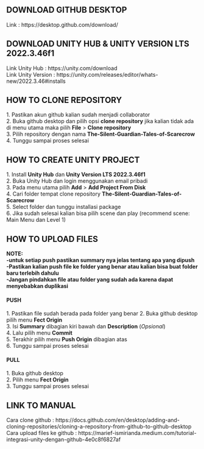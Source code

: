 <h2>DOWNLOAD GITHUB DESKTOP</h2>
Link : https://desktop.github.com/download/
<h2>DOWNLOAD UNITY HUB & UNITY VERSION LTS 2022.3.46f1</h2>
Link Unity Hub : https://unity.com/download <br>
Link Unity Version : https://unity.com/releases/editor/whats-new/2022.3.46#installs
<h2>HOW TO CLONE REPOSITORY</h2>
1. Pastikan akun github kalian sudah menjadi collaborator<br>
2. Buka github desktop dan pilih opsi <b>clone repository</b> jika kalian tidak ada di menu utama maka pilih <b>File</b> > <b>Clone repository</b><br>
3. Pilih repository dengan nama <b>The-Silent-Guardian-Tales-of-Scarecrow</b><br>
4. Tunggu sampai proses selesai
<h2>HOW TO CREATE UNITY PROJECT</h2>
1. Install <b>Unity Hub</b> dan <b>Unity Version LTS 2022.3.46f1</b><br>
2. Buka Unity Hub dan login menggunakan email pribadi<br>
3. Pada menu utama pilih <b>Add</b> > <b>Add Project From Disk</b><br>
4. Cari folder tempat clone repository <b>The-Silent-Guardian-Tales-of-Scarecrow</b><br>
5. Select folder dan tunggu installasi package<br>
6. Jika sudah selesai kalian bisa pilih scene dan play (recommend scene: Main Menu dan Level 1)
<h2>HOW TO UPLOAD FILES</h2>
<b>NOTE:</b><br>
<b>-untuk setiap push pastikan summary nya jelas tentang apa yang dipush</b><br>
<b>-Pastikan kalian push file ke folder yang benar atau kalian bisa buat folder baru terlebih dahulu</b><br>
<b>-Jangan pindahkan file atau folder yang sudah ada karena dapat menyebabkan duplikasi</b><br>
<h4>PUSH</h4>
1. Pastikan file sudah berada pada folder yang benar
2. Buka github desktop pilih menu <b>Fect Origin</b><br>
3. Isi <b>Summary</b> dibagian kiri bawah dan <b>Description</b> (<i>Opsional</i>)<br>
4. Lalu pilih menu <b>Commit</b><br>
5. Terakhir pilih menu <b>Push Origin</b> dibagian atas<br>
6. Tunggu sampai proses selesai
<h4>PULL</h4>
1. Buka github desktop<br>
2. Pilih menu <b>Fect Origin</b><br>
3. Tunggu sampai proses selesai
<h2>LINK TO MANUAL</h2>
Cara clone github : https://docs.github.com/en/desktop/adding-and-cloning-repositories/cloning-a-repository-from-github-to-github-desktop<br>
Cara upload files ke github : https://marief-ismirianda.medium.com/tutorial-integrasi-unity-dengan-github-4e0c8f6827af
